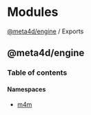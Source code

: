 # Modules

[@meta4d/engine](../) / Exports

## @meta4d/engine

### Table of contents

#### Namespaces

* [m4m](m4m.md)
